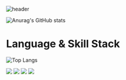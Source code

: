 ![header](https://capsule-render.vercel.app/api?type=venom&color=auto&height=300&section=header&text=Welcome%20to%20my%20GitHub&fontSize=60)
<!--
**jye326/jye326** is a ✨ _special_ ✨ repository because its `README.md` (this file) appears on your GitHub profile.

Here are some ideas to get you started:

- 🔭 I’m currently working on ...
- 🌱 I’m currently learning ...
- 👯 I’m looking to collaborate on ...
- 🤔 I’m looking for help with ...
- 💬 Ask me about ...
- 📫 How to reach me: ...
- 😄 Pronouns: ...
- ⚡ Fun fact: ...
-->
![Anurag's GitHub stats](https://github-readme-stats.vercel.app/api?username=jye326&show_icons=true&theme=bear)

# Language & Skill Stack
![Top Langs](https://github-readme-stats.vercel.app/api/top-langs/?username=jye326&layout=compact&theme=chartreuse-dark)

<a href="버튼을 눌렀을 때 이동할 링크" target="_blank"><img src="https://img.shields.io/badge/python-white?style=for-the-badge&logo=python&logoColor=#3776AB"/></a>
<a href="버튼을 눌렀을 때 이동할 링크" target="_blank"><img src="https://img.shields.io/badge/c++-black?style=for-the-badge&logo=cplusplus&logoColor=#00599C"/></a>
<a href="버튼을 눌렀을 때 이동할 링크" target="_blank"><img src="https://img.shields.io/badge/kotlin-yellow?style=for-the-badge&logo=kotlin&logoColor=#7F52FF"/></a>
<a href="버튼을 눌렀을 때 이동할 링크" target="_blank"><img src="https://img.shields.io/badge/JAVA-purple?style=for-the-badge&logo=eclipseide&logoColor=#2C2255"/></a>




